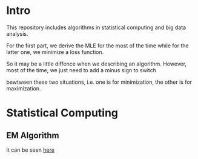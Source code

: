 # Intro

This repository includes algorithms in statistical computing and big data analysis.

For the first part, we derive the MLE for the most of the time while for the latter one, we minimize a loss function.

So it may be a little diffence when we describing an algorithm. However, most of the time, we just need to add a minus sign to switch 

bewtween these two situations, i.e. one is for minimization, the other is for maximization.

# Statistical Computing

## EM Algorithm

It can be seen [here](http://htmlpreview.github.io/?https://raw.githubusercontent.com/Kun73/Algorithm/master/EM/EM.html)
